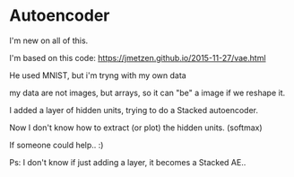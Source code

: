 # Autoencoder
I'm new on all of this.

I'm based on this code:
https://jmetzen.github.io/2015-11-27/vae.html

He used MNIST, but i'm tryng with my own data

my data are not images, but arrays, so it can "be" a image if we reshape it.

I added a layer of hidden units, trying to do a Stacked autoencoder.

Now I don't know how to extract (or plot) the hidden units. (softmax)

If someone could help.. :)

Ps: I don't know if just adding a layer, it becomes a Stacked AE..
